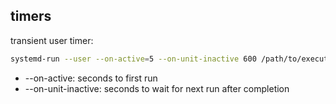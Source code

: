 ## timers

transient user timer:
```bash
systemd-run --user --on-active=5 --on-unit-inactive 600 /path/to/executable
```
* --on-active: seconds to first run
* --on-unit-inactive: seconds to wait for next run after completion
